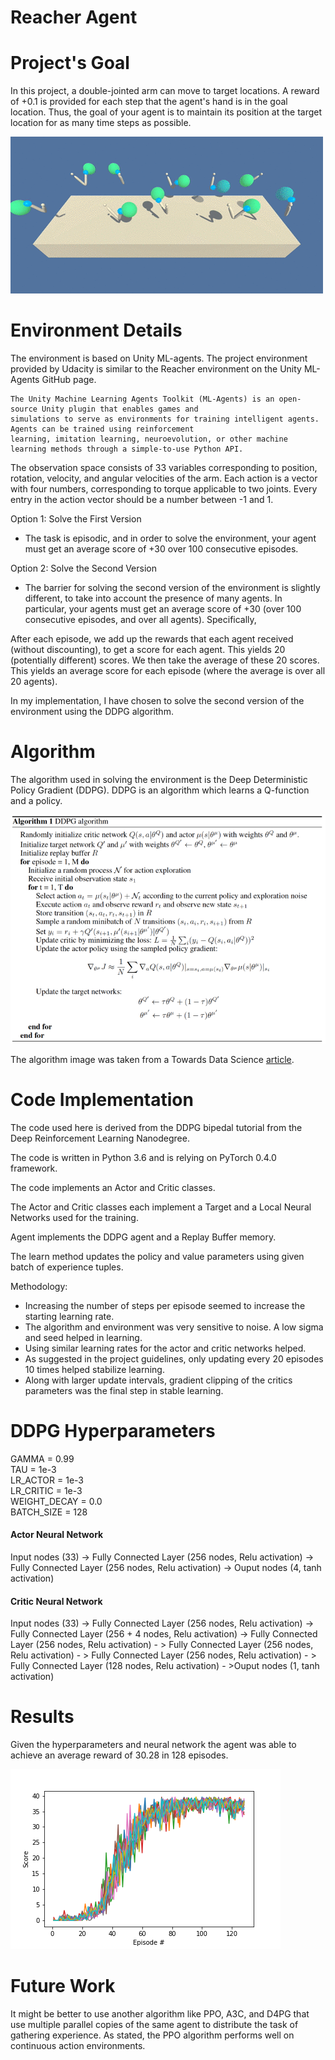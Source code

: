 # Reacher Agent

# Project's Goal

In this project, a double-jointed arm can move to target locations. A reward of +0.1 is provided for each step that the agent's hand is in the goal location. Thus, the goal of your agent is to maintain its position at the target location for as many time steps as possible.

![alt text](https://github.com/saj122/ReacherAgent/blob/master/images/reacher.gif)

# Environment Details

The environment is based on Unity ML-agents. The project environment provided by Udacity is similar to the Reacher environment on the Unity ML-Agents GitHub page.

    The Unity Machine Learning Agents Toolkit (ML-Agents) is an open-source Unity plugin that enables games and 
    simulations to serve as environments for training intelligent agents. Agents can be trained using reinforcement 
    learning, imitation learning, neuroevolution, or other machine learning methods through a simple-to-use Python API.

The observation space consists of 33 variables corresponding to position, rotation, velocity, and angular velocities of the arm. Each action is a vector with four numbers, corresponding to torque applicable to two joints. Every entry in the action vector should be a number between -1 and 1.

Option 1: Solve the First Version
   * The task is episodic, and in order to solve the environment, your agent must get an average score of +30 over 100 consecutive episodes.

Option 2: Solve the Second Version
   * The barrier for solving the second version of the environment is slightly different, to take into account the presence of many agents. In particular, your agents must get an average score of +30 (over 100 consecutive episodes, and over all agents). Specifically,

After each episode, we add up the rewards that each agent received (without discounting), to get a score for each agent. This yields 20 (potentially different) scores. We then take the average of these 20 scores.
This yields an average score for each episode (where the average is over all 20 agents).

In my implementation, I have chosen to solve the second version of the environment using the DDPG algorithm. 

# Algorithm

The algorithm used in solving the environment is the Deep Deterministic Policy Gradient (DDPG). DDPG is an algorithm which learns a Q-function and a policy.

![alt text](https://github.com/saj122/ReacherAgent/blob/master/images/ddpg.png)

The algorithm image was taken from a Towards Data Science [article](https://towardsdatascience.com/introduction-to-various-reinforcement-learning-algorithms-i-q-learning-sarsa-dqn-ddpg-72a5e0cb6287).

# Code Implementation

The code used here is derived from the DDPG bipedal tutorial from the Deep Reinforcement Learning Nanodegree.

The code is written in Python 3.6 and is relying on PyTorch 0.4.0 framework.

The code implements an Actor and Critic classes.

The Actor and Critic classes each implement a Target and a Local Neural Networks used for the training.

Agent implements the DDPG agent and a Replay Buffer memory.

The learn method updates the policy and value parameters using given batch of experience tuples.

Methodology:
   * Increasing the number of steps per episode seemed to increase the starting learning rate.
   * The algorithm and environment was very sensitive to noise. A low sigma and seed helped in learning.
   * Using similar learning rates for the actor and critic networks helped.
   * As suggested in the project guidelines, only updating every 20 episodes 10 times helped stabilize learning.
   * Along with larger update intervals, gradient clipping of the critics parameters was the final step in stable learning.
   
# DDPG Hyperparameters

GAMMA = 0.99            
TAU = 1e-3             
LR_ACTOR = 1e-3        
LR_CRITIC = 1e-3        
WEIGHT_DECAY = 0.0     
BATCH_SIZE = 128       

#### Actor Neural Network
Input nodes (33) -> Fully Connected Layer (256 nodes, Relu activation) -> Fully Connected Layer (256 nodes, Relu activation) -> Ouput nodes (4, tanh activation)

#### Critic Neural Network
Input nodes (33) -> Fully Connected Layer (256 nodes, Relu activation) -> Fully Connected Layer (256 + 4 nodes, Relu activation) -> Fully Connected Layer (256 nodes, Relu activation) - > Fully Connected Layer (256 nodes, Relu activation) - > Fully Connected Layer (256 nodes, Relu activation) - > Fully Connected Layer (128 nodes, Relu activation) - >Ouput nodes (1, tanh activation)

# Results
Given the hyperparameters and neural network the agent was able to achieve an average reward of 30.28 in 128 episodes.

![alt text](https://github.com/saj122/ReacherAgent/blob/master/images/scores.png)

# Future Work

It might be better to use another algorithm like PPO, A3C, and D4PG that use multiple parallel copies of the same agent to distribute the task of gathering experience. As stated, the PPO algorithm performs well on continuous action environments.
